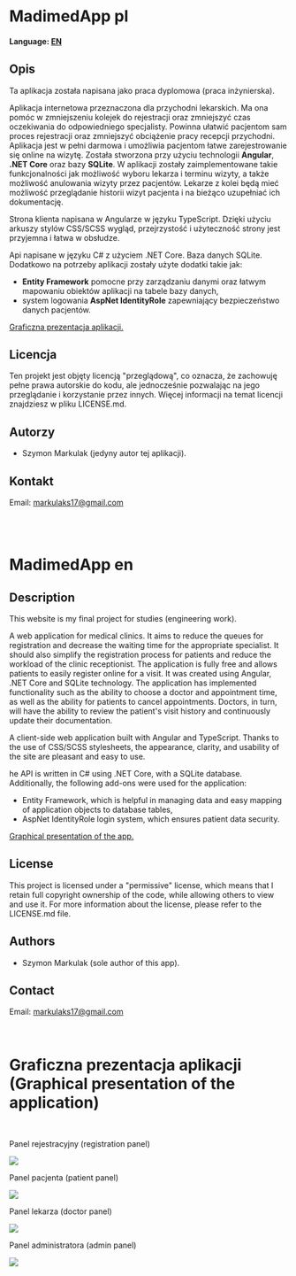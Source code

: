 # MadimedApp pl
<h4>Language: <a href="#en">EN</a></h4>

<h2>Opis</h2>
<p>Ta aplikacja została napisana jako praca dyplomowa (praca inżynierska).</p>
<p>Aplikacja internetowa przeznaczona dla przychodni lekarskich. Ma ona pomóc w zmniejszeniu kolejek do
rejestracji oraz zmniejszyć czas oczekiwania do odpowiedniego specjalisty. Powinna ułatwić
pacjentom sam proces rejestracji oraz zmniejszyć obciążenie pracy recepcji przychodni.
Aplikacja jest w pełni darmowa i umożliwia pacjentom łatwe zarejestrowanie się online na
wizytę. Została stworzona przy użyciu technologii <b>Angular</b>, <b>.NET Core</b> oraz bazy <b>SQLite</b>.
W aplikacji zostały zaimplementowane takie funkcjonalności jak możliwość wyboru lekarza
i terminu wizyty, a także możliwość anulowania wizyty przez pacjentów. Lekarze z kolei
będą mieć możliwość przeglądanie historii wizyt pacjenta i na bieżąco uzupełniać ich
dokumentację.</p>

<p>Strona klienta napisana w Angularze w języku TypeScript. Dzięki użyciu arkuszy stylów CSS/SCSS wygląd, przejrzystość i użyteczność strony jest przyjemna i łatwa w obsłudze.</p>
<p>Api napisane w języku C# z użyciem .NET Core. Baza danych SQLite.
</br>Dodatkowo na potrzeby aplikacji zostały użyte dodatki takie jak: 
  <ul>
    <li><b>Entity Framework</b> pomocne przy zarządzaniu danymi oraz łatwym mapowaniu
      obiektów aplikacji na tabele bazy danych,</li>
    <li>system logowania <b>AspNet IdentityRole</b> zapewniający bezpieczeństwo danych
      pacjentów.</li>
  </ul>
</p>
<a href="#pres">Graficzna prezentacja aplikacji.</a>

<h2>Licencja</h2>
<p>Ten projekt jest objęty licencją "przeglądową", co oznacza, że zachowuję pełne prawa autorskie do kodu, ale jednocześnie pozwalając na jego przeglądanie i korzystanie przez innych. Więcej informacji na temat licencji znajdziesz w pliku LICENSE.md.</p>

<h2>Autorzy</h2>
<p>
    <ul><li>Szymon Markulak (jedyny autor tej aplikacji).</li></ul>
</p>

<h2>Kontakt</h2>
<p>Email: <a href="mailto:markulaks17@gmail.com">markulaks17@gmail.com</a></p>
</br></br>

<h1 id="en"> MadimedApp en</h1>
<h2>Description</h2>
<p>This website is my final project for studies (engineering work).</p>
<p>A web application for medical clinics. It aims to reduce the queues for registration and decrease the waiting time for
the appropriate specialist. It should also simplify the registration process for patients and
reduce the workload of the clinic receptionist. The application is fully free and allows patients
to easily register online for a visit. It was created using Angular, .NET Core and SQLite
technology. The application has implemented functionality such as the ability to choose a
doctor and appointment time, as well as the ability for patients to cancel appointments.
Doctors, in turn, will have the ability to review the patient's visit history and continuously
update their documentation.</p>

<p>A client-side web application built with Angular and TypeScript. Thanks to the use of CSS/SCSS stylesheets, the appearance, clarity, and usability of the site are pleasant and easy to use.</p>
<p>he API is written in C# using .NET Core, with a SQLite database.
</br>Additionally, the following add-ons were used for the application: 
  <ul>
    <li>Entity Framework, which is helpful in managing data and easy mapping of application objects to database tables,</li>
    <li>AspNet IdentityRole login system, which ensures patient data security.</li>
  </ul>
</p>
<a href="#pres">Graphical presentation of the app.</a>
 
<h2>License</h2>
<p>This project is licensed under a "permissive" license, which means that I retain full copyright ownership of the code, while allowing others to view and use it. For more information about the license, please refer to the LICENSE.md file.</p>

<h2>Authors</h2>
<p>
    <ul><li>Szymon Markulak (sole author of this app).</li></ul>
</p>

<h2>Contact</h2>
<p>Email: <a href="mailto:markulaks17@gmail.com">markulaks17@gmail.com</a></p>
</br>

<h1 id="pres">Graficzna prezentacja aplikacji </br>(Graphical presentation of the application)</h1>
</br>
<p>Panel rejestracyjny (registration panel)</p>
<img src='/README-assets/MadimedApp_Rejestracja.gif'>
</br>
<p>Panel pacjenta (patient panel)</p>
<img src='/README-assets/MadimedApp_Pacjent.gif'>
</br>
<p>Panel lekarza (doctor panel)</p>
<img src='/README-assets/MadimedApp_Lekarz.gif'>
</br>
<p>Panel administratora (admin panel)</p>
<img src='/README-assets/MadimedApp_Admin.gif'>

